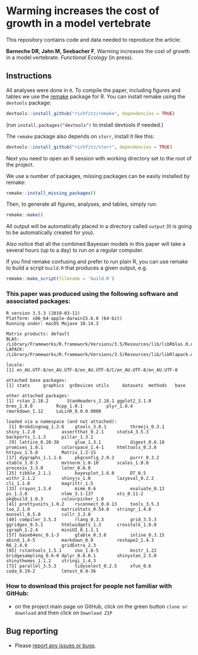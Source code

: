 # Warming increases the cost of growth in a model vertebrate

This repository contains code and data needed to reproduce the article:

**Barneche DR, Jahn M, Seebacher F**, Warming increases the cost of growth in a model vertebrate. *Functional Ecology* (in press).

## Instructions

All analyses were done in `R`. To compile the paper, including figures and tables we use the [remake](https://github.com/richfitz/remake) package for R. You can install remake using the `devtools` package:

```r
devtools::install_github("richfitz/remake", dependencies = TRUE)
```
(run `install.packages("devtools")` to install devtools if needed.)

The `remake` package also depends on `storr`, install it like this:
```r
devtools::install_github("richfitz/storr", dependencies = TRUE)
```

Next you need to open an R session with working directory set to the root of the project.

We use a number of packages, missing packages can be easily installed by remake:

```r
remake::install_missing_packages()
```

Then, to generate all figures, analyses, and tables, simply run:

```r
remake::make()
```

All output will be automatically placed in a directory called `output` (it is going to be automatically created for you).

Also notice that all the combined Bayesian models in this paper will take a several hours (up to a day) to run on a regular computer.

If you find remake confusing and prefer to run plain R, you can use remake to build a script `build.R` that produces a given output, e.g.

```r
remake::make_script(filename = 'build.R')
```

### This paper was produced using the following software and associated packages:
```
R version 3.5.3 (2019-03-11)
Platform: x86_64-apple-darwin15.6.0 (64-bit)
Running under: macOS Mojave 10.14.3

Matrix products: default
BLAS: /Library/Frameworks/R.framework/Versions/3.5/Resources/lib/libRblas.0.dylib
LAPACK: /Library/Frameworks/R.framework/Versions/3.5/Resources/lib/libRlapack.dylib

locale:
[1] en_AU.UTF-8/en_AU.UTF-8/en_AU.UTF-8/C/en_AU.UTF-8/en_AU.UTF-8

attached base packages:
[1] stats     graphics  grDevices utils     datasets  methods   base     

other attached packages:
[1] rstan_2.18.2       StanHeaders_2.18.1 ggplot2_3.1.0      brms_2.8.0         Rcpp_1.0.1         plyr_1.8.4         rmarkdown_1.12     LoLinR_0.0.0.9000 

loaded via a namespace (and not attached):
 [1] Brobdingnag_1.2-6    gtools_3.8.1         threejs_0.3.1        shiny_1.2.0          assertthat_0.2.1     stats4_3.5.3         backports_1.1.3      pillar_1.3.1        
 [9] lattice_0.20-38      glue_1.3.1           digest_0.6.18        promises_1.0.1       colorspace_1.4-1     htmltools_0.3.6      httpuv_1.5.0         Matrix_1.2-15       
[17] dygraphs_1.1.1.6     pkgconfig_2.0.2      purrr_0.3.2          xtable_1.8-3         mvtnorm_1.0-10       scales_1.0.0         processx_3.3.0       later_0.8.0         
[25] tibble_2.1.1         bayesplot_1.6.0      DT_0.5               withr_2.1.2          shinyjs_1.0          lazyeval_0.2.2       cli_1.1.0            magrittr_1.5        
[33] crayon_1.3.4         mime_0.6             evaluate_0.13        ps_1.3.0             nlme_3.1-137         xts_0.11-2           pkgbuild_1.0.3       colourpicker_1.0    
[41] prettyunits_1.0.2    rsconnect_0.8.13     tools_3.5.3          loo_2.1.0            matrixStats_0.54.0   stringr_1.4.0        munsell_0.5.0        callr_3.2.0         
[49] compiler_3.5.3       rlang_0.3.3          grid_3.5.3           ggridges_0.5.1       htmlwidgets_1.3      crosstalk_1.0.0      igraph_1.2.4         miniUI_0.1.1.1      
[57] base64enc_0.1-3      gtable_0.3.0         inline_0.3.15        abind_1.4-5          markdown_0.9         reshape2_1.4.3       R6_2.4.0             gridExtra_2.3       
[65] rstantools_1.5.1     zoo_1.8-5            knitr_1.22           bridgesampling_0.6-0 dplyr_0.8.0.1        shinystan_2.5.0      shinythemes_1.1.2    stringi_1.4.3       
[73] parallel_3.5.3       tidyselect_0.2.5     xfun_0.6             coda_0.19-2          lmtest_0.9-36       
```

### How to download this project for people not familiar with GitHub:  
* on the project main page on GitHub, click on the green button `clone or download` and then click on `Download ZIP`  

## Bug reporting
* Please [report any issues or bugs](https://github.com/dbarneche/zebrafishCostOfGrowth/issues).
